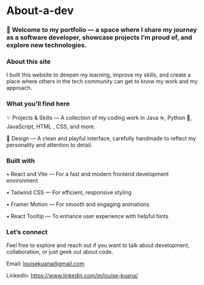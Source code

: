 # About-a-dev

### 👋 Welcome to my portfolio — a space where I share my journey as a software developer, showcase projects I’m proud of, and explore new technologies.

### About this site
I built this website to deepen my learning, improve my skills, and create a place where others in the tech community can get to know my work and my approach.

### What you’ll find here

✨ Projects & Skills — A collection of my coding work in Java ☕️, Python 🐍, JavaScript, HTML , CSS, and more.

🎨 Design — A clean and playful interface, carefully handmade to reflect my personality and attention to detail.

### Built with

• React and Vite — For a fast and modern frontend development environment

• Tailwind CSS — For efficient, responsive styling

• Framer Motion — For smooth and engaging animations

• React Tooltip — To enhance user experience with helpful hints

### Let’s connect
Feel free to explore and reach out if you want to talk about development, collaboration, or just geek out about code.

Email: louisekuana@gmail.com

LinkedIn: https://www.linkedin.com/in/louise-kuana/

